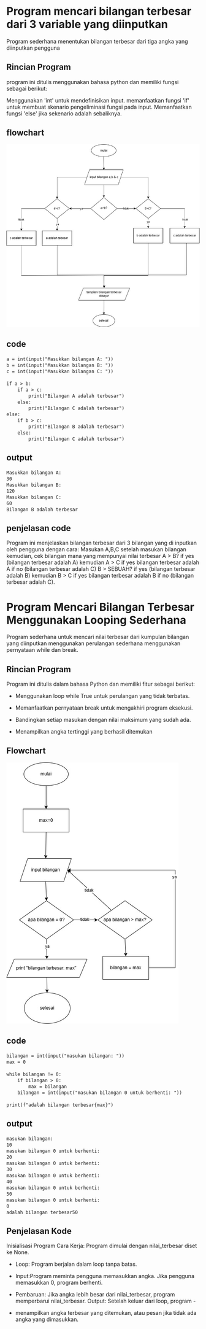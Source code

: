 # Program mencari bilangan terbesar dari 3 variable yang diinputkan
Program sederhana menentukan bilangan terbesar dari tiga angka yang diinputkan pengguna
## Rincian Program
program ini ditulis menggunakan bahasa python dan memiliki fungsi sebagai berikut:

Menggunakan 'int' untuk mendefinisikan input. memanfaatkan fungsi 'if' untuk membuat skenario pengeliminasi fungsi pada input.
Memanfaatkan fungsi 'else' jika sekenario adalah sebaliknya.

## flowchart
![flowchart](bilanganterbesar.jpg)

## code
````
a = int(input("Masukkan bilangan A: "))
b = int(input("Masukkan bilangan B: "))
c = int(input("Masukkan bilangan C: "))

if a > b:
    if a > c:
        print("Bilangan A adalah terbesar")
    else:
        print("Bilangan C adalah terbesar")
else:
    if b > c:
        print("Bilangan B adalah terbesar")
    else:
        print("Bilangan C adalah terbesar")
````
## output
````
Masukkan bilangan A: 
30
Masukkan bilangan B: 
120
Masukkan bilangan C: 
60
Bilangan B adalah terbesar
````
## penjelasan code
Program ini menjelaskan bilangan terbesar dari 3 bilangan yang di inputkan oleh pengguna dengan cara:
Masukan A,B,C setelah masukan bilangan kemudian, cek bilangan mana yang mempunyai nilai terbesar
A > B? if yes (bilangan terbesar adalah A) kemudian A > C if yes bilangan terbesar adalah A if no (bilangan terbesar adalah C)
B > SEBUAH? if yes (bilangan terbesar adalah B) kemudian B > C if yes bilangan terbesar adalah B if no (bilangan terbesar adalah C).

# Program Mencari Bilangan Terbesar Menggunakan Looping Sederhana
Program sederhana untuk mencari nilai terbesar dari kumpulan bilangan yang diinputkan menggunakan perulangan sederhana menggunakan pernyataan while dan break.

## Rincian Program

Program ini ditulis dalam bahasa Python dan memiliki fitur sebagai berikut:

- Menggunakan loop while True untuk perulangan yang tidak terbatas.

- Memanfaatkan pernyataan break untuk mengakhiri program eksekusi.

- Bandingkan setiap masukan dengan nilai maksimum yang sudah ada.

- Menampilkan angka tertinggi yang berhasil ditemukan

## Flowchart
![flowchart](mencaribilanganterbesarmenggunakanlooping.jpg)
## code
````
bilangan = int(input("masukan bilangan: "))
max = 0

while bilangan != 0:
    if bilangan > 0:
        max = bilangan
    bilangan = int(input("masukan bilangan 0 untuk berhenti: "))
    
print(f"adalah bilangan terbesar{max}")
````
## output
````
masukan bilangan: 
10
masukan bilangan 0 untuk berhenti: 
20
masukan bilangan 0 untuk berhenti: 
30
masukan bilangan 0 untuk berhenti: 
40
masukan bilangan 0 untuk berhenti: 
50
masukan bilangan 0 untuk berhenti: 
0
adalah bilangan terbesar50
````
## Penjelasan Kode

Inisialisasi Program Cara Kerja: Program dimulai dengan nilai_terbesar diset ke None.

- Loop: Program berjalan dalam loop tanpa batas.

- Input:Program meminta pengguna memasukkan angka. Jika pengguna memasukkan 0, program berhenti.

- Pembaruan: Jika angka lebih besar dari nilai_terbesar, program memperbarui nilai_terbesar. Output: Setelah keluar dari loop, program -

- menampilkan angka terbesar yang ditemukan, atau pesan jika tidak ada angka yang dimasukkan.
